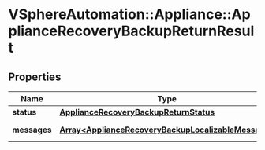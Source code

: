 # VSphereAutomation::Appliance::ApplianceRecoveryBackupReturnResult

## Properties
Name | Type | Description | Notes
------------ | ------------- | ------------- | -------------
**status** | [**ApplianceRecoveryBackupReturnStatus**](ApplianceRecoveryBackupReturnStatus.md) |  | [optional] 
**messages** | [**Array&lt;ApplianceRecoveryBackupLocalizableMessage&gt;**](ApplianceRecoveryBackupLocalizableMessage.md) | List of messages | [optional] 


